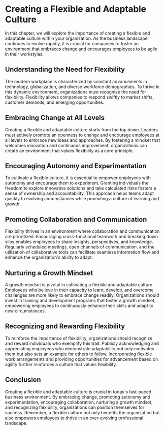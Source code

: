 Creating a Flexible and Adaptable Culture
====================================================

In this chapter, we will explore the importance of creating a flexible and adaptable culture within your organization. As the business landscape continues to evolve rapidly, it is crucial for companies to foster an environment that embraces change and encourages employees to be agile in their workstyles.

Understanding the Need for Flexibility
--------------------------------------

The modern workplace is characterized by constant advancements in technology, globalization, and diverse workforce demographics. To thrive in this dynamic environment, organizations must recognize the need for flexibility. Flexibility allows companies to respond swiftly to market shifts, customer demands, and emerging opportunities.

Embracing Change at All Levels
------------------------------

Creating a flexible and adaptable culture starts from the top down. Leaders must actively promote an openness to change and encourage employees at all levels to embrace new ideas and approaches. By fostering a mindset that welcomes innovation and continuous improvement, organizations can create an environment that values flexibility as a core principle.

Encouraging Autonomy and Experimentation
----------------------------------------

To cultivate a flexible culture, it is essential to empower employees with autonomy and encourage them to experiment. Granting individuals the freedom to explore innovative solutions and take calculated risks fosters a sense of ownership and accountability. This approach helps teams adapt quickly to evolving circumstances while promoting a culture of learning and growth.

Promoting Collaboration and Communication
-----------------------------------------

Flexibility thrives in an environment where collaboration and communication are prioritized. Encouraging cross-functional teamwork and breaking down silos enables employees to share insights, perspectives, and knowledge. Regularly scheduled meetings, open channels of communication, and the utilization of collaborative tools can facilitate seamless information flow and enhance the organization's ability to adapt.

Nurturing a Growth Mindset
--------------------------

A growth mindset is pivotal in cultivating a flexible and adaptable culture. Employees who believe in their capacity to learn, develop, and overcome challenges are more likely to embrace change readily. Organizations should invest in training and development programs that foster a growth mindset, empowering employees to continuously enhance their skills and adapt to new circumstances.

Recognizing and Rewarding Flexibility
-------------------------------------

To reinforce the importance of flexibility, organizations should recognize and reward individuals who exemplify this trait. Publicly acknowledging and appreciating employees who demonstrate adaptability not only motivates them but also sets an example for others to follow. Incorporating flexible work arrangements and providing opportunities for advancement based on agility further reinforces a culture that values flexibility.

Conclusion
----------

Creating a flexible and adaptable culture is crucial in today's fast-paced business environment. By embracing change, promoting autonomy and experimentation, encouraging collaboration, nurturing a growth mindset, and recognizing flexibility, organizations can position themselves for success. Remember, a flexible culture not only benefits the organization but also empowers employees to thrive in an ever-evolving professional landscape.
